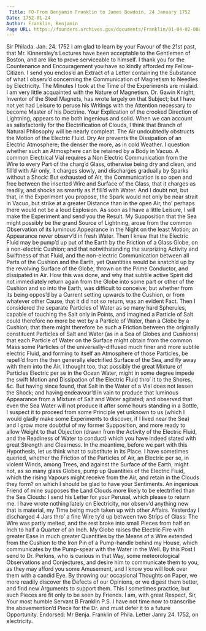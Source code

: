 ```yaml
---
 Title: FO-From Benjamin Franklin to James Bowdoin, 24 January 1752
Date: 1752-01-24
Author: Franklin, Benjamin
Page URL: https://founders.archives.gov/documents/Franklin/01-04-02-0085
---
```


Sir
Philada. Jan. 24. 1752
I am glad to learn by your Favour of the 21st past, that Mr. Kinnersley’s Lectures have been acceptable to the Gentlemen of Boston, and are like to prove serviceable to himself. I thank you for the Countenance and Encouragement you have so kindly afforded my Fellow-Citizen.
I send you enclos’d an Extract of a Letter containing the Substance of what I observ’d concerning the Communication of Magnetism to Needles by Electricity. The Minutes I took at the Time of the Experiments are mislaid. I am very little acquainted with the Nature of Magnetism. Dr. Gawin Knight, Inventor of the Steel Magnets, has wrote largely on that Subject; but I have not yet had Leisure to peruse his Writings with the Attention necessary to become Master of his Doctrine.
Your Explication of the crooked Direction of Lightning, appears to me both ingenious and solid. When we can account as satisfactorily for the Electrification of Clouds, I think that Branch of Natural Philosophy will be nearly compleat.
The Air undoubtedly obstructs the Motion of the Electric Fluid. Dry Air prevents the Dissipation of an Electric Atmosphere; the denser the more, as in cold Weather. I question whether such an Atmosphere can be retained by a Body in Vacuo. A common Electrical Vial requires a Non Electric Communication from the Wire to every Part of the charg’d Glass, otherwise being dry and clean, and fill’d with Air only, it charges slowly, and discharges gradually by Sparks without a Shock: But exhausted of Air, the Communication is so open and free between the inserted Wire and Surface of the Glass, that it charges as readily, and shocks as smartly as if fill’d with Water. And I doubt not, but that, in the Experiment you propose, the Spark would not only be near strait in Vacuo, but strike at a greater Distance than in the open Air, tho’ perhaps there would not be a loud Explosion. As soon as I have a little Leisure, I will make the Experiment and send you the Result.
My Supposition that the Sea might possibly be the grand Source of Lightning, arose from the common Observation of its luminous Appearance in the Night on the least Motion; an Appearance never observ’d in fresh Water. Then I knew that the Electric Fluid may be pump’d up out of the Earth by the Friction of a Glass Globe, on a non-electric Cushion; and that notwithstanding the surprizing Activity and Swiftness of that Fluid, and the non-electric Communication between all Parts of the Cushion and the Earth, yet Quantities would be snatch’d up by the revolving Surface of the Globe, thrown on the Prime Conductor, and dissipated in Air. How this was done, and why that subtile active Spirit did not immediately return again from the Globe into some part or other of the Cushion and so into the Earth, was difficult to conceive; but whether from its being oppos’d by a Current setting upwards to the Cushion, or from whatever other Cause, that it did not so return, was an evident Fact. Then I considered the separate Particles of Water as so many hard Spherules, capable of touching the Salt only in Points, and imagined a Particle of Salt could therefore no more be wet by a Particle of Water, than a Globe by a Cushion; that there might therefore be such a Friction between the originally constituent Particles of Salt and Water (as in a Sea of Globes and Cushions) that each Particle of Water on the Surface might obtain from the common Mass some Particles of the universally-diffused much finer and more subtile electric Fluid, and forming to itself an Atmosphere of those Particles, be repell’d from the then generally electrified Surface of the Sea, and fly away with them into the Air. I thought too, that possibly the great Mixture of Particles Electric per se in the  Ocean Water, might in some degree impede the swift Motion and Dissipation of the Electric Fluid thro’ it to the Shores, &c. But having since found, that Salt in the Water of a Vial does not lessen the Shock; and having endeavour’d in vain to produce that luminous Appearance from a Mixture of Salt and Water agitated; and observed that even the Sea Water will not produce it after some hours standing in a Bottle, I suspect it to proceed from some Principle yet unknown to us (which I would gladly make some Experiments to discover, if I lived near the Sea) and I grow more doubtful of my former Supposition, and more ready to allow Weight to that Objection (drawn from the Activity of the Electric Fluid, and the Readiness of Water to conduct) which you have indeed stated with great Strength and Clearness.
In the meantime, before we part with this Hypothesis, let us think what to substitute in its Place. I have sometimes queried, whether the Friction of the Particles of Air, an Electric per se, in violent Winds, among Trees, and against the Surface of the Earth, might not, as so many glass Globes, pump up Quantities of the Electric Fluid, which the rising Vapours might receive from the Air, and retain in the Clouds they form? on which I should be glad to have your Sentiments. An ingenious Friend of mine supposes the Land Clouds more likely to be electrified than the Sea Clouds: I send his Letter for your Perusal, which please to return me.
I have wrote nothing lately on Electricity, nor observ’d anything new that is material, my Time being much taken up with other Affairs. Yesterday I discharged 4 Jars thro’ a fine Wire ty’d up between two Strips of Glass: The Wire was partly melted, and the rest broke into small Pieces from half an Inch to half a Quarter of an Inch. My Globe raises the Electric Fire with greater Ease in much greater Quantities by the Means of a Wire extended from the Cushion to the Iron Pin of a Pump-handle behind my House, which communicates by the Pump-spear with the Water in the Well.
By this Post I send to Dr. Perkins, who is curious in that Way, some meteorological Observations and Conjectures, and desire him to communicate them to you, as they may afford you some Amusement, and I know you will look over them with a candid Eye. By throwing our occasional Thoughts on Paper, we more readily discover the Defects of our Opinions, or we digest them better, and find new Arguments to support them. This I sometimes practice, but such Pieces are fit only to be seen by Friends.
I am, with great Respect, Sir, Your most humble Servant
B Franklin
P.S. I have not time now to transcribe the abovemention’d Piece for the Dr. and must defer it to a future Opportunity.
 Endorsed: Mr Benja. Franklin of Phila. Letter Janry 24. 1752, on electricity.

